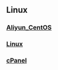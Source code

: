 ## Linux

### [Aliyun_CentOS](./Aliyun_CentOS.html)

### [Linux](./Linux.html)

### [cPanel](./cPanel.html)

